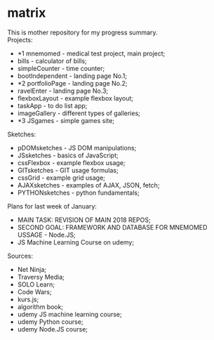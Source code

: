 # matrix
  
This is mother repository for my progress summary.  
Projects:  
- *1 mnemomed - medical test project, main project;  
- bills - calculator of bills;  
- simpleCounter - time counter;  
- bootIndependent - landing page No.1;  
- *2 portfolioPage - landing page No.2;  
- ravelEnter - landing page No.3;  
- flexboxLayout - example flexbox layout;  
- taskApp - to do list app;  
- imageGallery - different types of galleries;  
- *3 JSgames - simple games site;  
    
Sketches:  
- pDOMsketches - JS DOM manipulations;  
- JSsketches - basics of JavaScript;   
- cssFlexbox - example flexbox usage;  
- GITsketches - GIT usage formulas;  
- cssGrid - example grid usage;  
- AJAXsketches - examples of AJAX, JSON, fetch;  
- PYTHONsketches - python fundamentals;  
    
Plans for last week of January: 
- MAIN TASK: REVISION OF MAIN 2018 REPOS;  
- SECOND GOAL: FRAMEWORK AND DATABASE FOR MNEMOMED USSAGE - Node.JS;  
- JS Machine Learning Course on udemy;    
<!-- - PYTHON REVISION AND UP;   -->

<!-- - STRATEGIC GOAL: BACK END - NODE.JS FOR MNEMOMED USSAGE;   
- REACT/VUE;  
- GET/POST METHODS;   
- Mnemomed upradges, Mnemomed - main project, mnemomed backend;  
- One more Landing Page - personal portfolio;  
- Form validation - portfolioPage;  
- Exploring DOM and AJAX more;  
- jQuery repo upradges;  
- explore materialize css;  
- algorithms in python and js;  
- JS exercises;  
- MAKING STRICT PLANS;  
- Python simple apps;  
- MIN 2x POMODORO PER DAY;   -->
    
Sources:  
- Net Ninja;  
- Traversy Media;  
- SOLO Learn;  
- Code Wars;  
- kurs.js;  
- algorithm book;  
- udemy JS machine learning course;  
- udemy Python course;  
- udemy Node.JS course;  